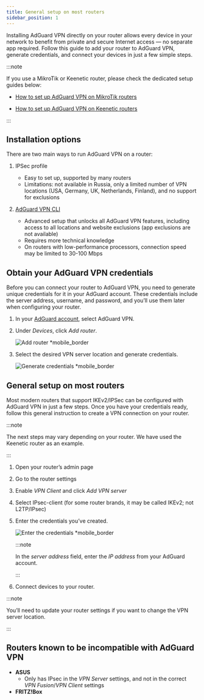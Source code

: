 ```yaml
---
title: General setup on most routers
sidebar_position: 1
---
```


Installing AdGuard VPN directly on your router allows every device in your network to benefit from private and secure Internet access — no separate app required. Follow this guide to add your router to AdGuard VPN, generate credentials, and connect your devices in just a few simple steps.

:::note

If you use a MikroTik or Keenetic router, please check the dedicated setup guides below:

- [How to set up AdGuard VPN on MikroTik routers](/mikrotik.md)

- [How to set up AdGuard VPN on Keenetic routers](/keenetic.md)

:::

## Installation options

There are two main ways to run AdGuard VPN on a router:

1. IPSec profile

    - Easy to set up, supported by many routers
    - Limitations: not available in Russia, only a limited number of VPN locations (USA, Germany, UK, Netherlands, Finland), and no support for exclusions

1. [AdGuard VPN CLI](/adguard-vpn-for-linux/setting-up-on-a-router)

    - Advanced setup that unlocks all AdGuard VPN features, including access to all locations and website exclusions (app exclusions are not available)
    - Requires more technical knowledge
    - On routers with low-performance processors, connection speed may be limited to 30-100 Mbps

## Obtain your AdGuard VPN credentials

Before you can connect your router to AdGuard VPN, you need to generate unique credentials for it in your AdGuard account. These credentials include the server address, username, and password, and you’ll use them later when configuring your router.

1. In your [AdGuard account](https://auth.adguardaccount.com/login.html), select AdGuard VPN.
1. Under *Devices*, click *Add router*.

    ![Add router *mobile_border](https://cdn.adguardvpn.com/content/kb/vpn/general/2_year.jpg)

1. Select the desired VPN server location and generate credentials.

    ![Generate credentials *mobile_border](https://cdn.adguardvpn.com/content/kb/vpn/general/configure_router.png)

## General setup on most routers

Most modern routers that support IKEv2/IPSec can be configured with AdGuard VPN in just a few steps. Once you have your credentials ready, follow this general instruction to create a VPN connection on your router.

:::note

The next steps may vary depending on your router. We have used the Keenetic router as an example.

:::

1. Open your router’s admin page
1. Go to the router settings
1. Enable *VPN Client* and click *Add VPN server*
1. Select IPsec-client (for some router brands, it may be called IKEv2; not L2TP/IPsec)
1. Enter the credentials you’ve created.

    ![Enter the credentials *mobile_border](https://cdn.adguardvpn.com/content/kb/vpn/general/vpn_connection.jpg)

    :::note

    In the *server address* field, enter the *IP address* from your AdGuard account.

    :::

1. Connect devices to your router.

:::note

You’ll need to update your router settings if you want to change the VPN server location.

:::

## Routers known to be incompatible with AdGuard VPN

- **ASUS**
    - Only has IPsec in the *VPN Server* settings, and not in the correct *VPN Fusion*/*VPN Client* settings
- **FRITZ!Box**
